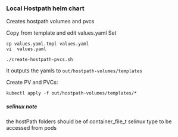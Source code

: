 ### Local Hostpath helm chart 
Creates hostpath volumes and pvcs

Copy from template and edit values.yaml
Set 
```
cp values.yaml.tmpl values.yaml
vi  values.yaml

./create-hostpath-pvcs.sh
```
It outputs the yamls to `out/hostpath-volumes/templates `

Create PV and PVCs:  
```
kubectl apply -f out/hostpath-volumes/templates/*
```

##### selinux note
the hostPath folders should be of container_file_t selinux type to be accessed from pods

